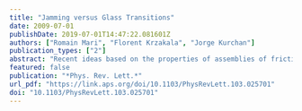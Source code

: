 ```yaml
---
title: "Jamming versus Glass Transitions"
date: 2009-07-01
publishDate: 2019-07-01T14:47:22.081601Z
authors: ["Romain Mari", "Florent Krzakala", "Jorge Kurchan"]
publication_types: ["2"]
abstract: "Recent ideas based on the properties of assemblies of frictionless particles in mechanical equilibrium provide a perspective of amorphous systems different from that offered by the traditional approach originating in liquid theory. The relation, if any, between these two points of view, and the relevance of the former to the glass phase, has been difficult to ascertain. In this Letter, we introduce a model for which both theories apply strictly: it exhibits on the one hand an ideal glass transition and on the other “jamming” features (fragility, soft modes) virtually identical to that of real systems. This allows us to disentangle the two physical phenomena."
featured: false
publication: "*Phys. Rev. Lett.*"
url_pdf: "https://link.aps.org/doi/10.1103/PhysRevLett.103.025701"
doi: "10.1103/PhysRevLett.103.025701"
---
```


